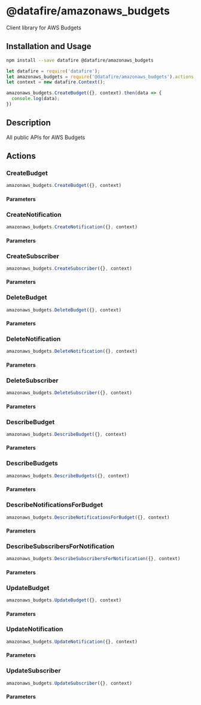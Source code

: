 # @datafire/amazonaws_budgets

Client library for AWS Budgets

## Installation and Usage
```bash
npm install --save datafire @datafire/amazonaws_budgets
```

```js
let datafire = require('datafire');
let amazonaws_budgets = require('@datafire/amazonaws_budgets').actions;
let context = new datafire.Context();

amazonaws_budgets.CreateBudget({}, context).then(data => {
  console.log(data);
})
```

## Description
All public APIs for AWS Budgets

## Actions
### CreateBudget



```js
amazonaws_budgets.CreateBudget({}, context)
```

#### Parameters

### CreateNotification



```js
amazonaws_budgets.CreateNotification({}, context)
```

#### Parameters

### CreateSubscriber



```js
amazonaws_budgets.CreateSubscriber({}, context)
```

#### Parameters

### DeleteBudget



```js
amazonaws_budgets.DeleteBudget({}, context)
```

#### Parameters

### DeleteNotification



```js
amazonaws_budgets.DeleteNotification({}, context)
```

#### Parameters

### DeleteSubscriber



```js
amazonaws_budgets.DeleteSubscriber({}, context)
```

#### Parameters

### DescribeBudget



```js
amazonaws_budgets.DescribeBudget({}, context)
```

#### Parameters

### DescribeBudgets



```js
amazonaws_budgets.DescribeBudgets({}, context)
```

#### Parameters

### DescribeNotificationsForBudget



```js
amazonaws_budgets.DescribeNotificationsForBudget({}, context)
```

#### Parameters

### DescribeSubscribersForNotification



```js
amazonaws_budgets.DescribeSubscribersForNotification({}, context)
```

#### Parameters

### UpdateBudget



```js
amazonaws_budgets.UpdateBudget({}, context)
```

#### Parameters

### UpdateNotification



```js
amazonaws_budgets.UpdateNotification({}, context)
```

#### Parameters

### UpdateSubscriber



```js
amazonaws_budgets.UpdateSubscriber({}, context)
```

#### Parameters

